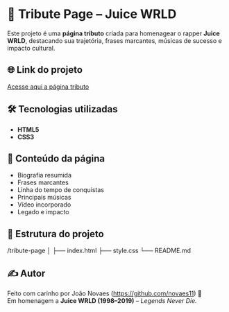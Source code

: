# 🎤 Tribute Page – Juice WRLD

Este projeto é uma **página tributo** criada para homenagear o rapper **Juice WRLD**, destacando sua trajetória, frases marcantes, músicas de sucesso e impacto cultural.

## 🌐 Link do projeto
[Acesse aqui a página tributo](https://novaes11.github.io/tribute-page-JW/Tribute_project/index.html)

## 🛠️ Tecnologias utilizadas

- **HTML5**
- **CSS3**

## 🧠 Conteúdo da página

- Biografia resumida
- Frases marcantes
- Linha do tempo de conquistas
- Principais músicas
- Vídeo incorporado
- Legado e impacto

## 📁 Estrutura do projeto

/tribute-page
│
├── index.html
├── style.css
└── README.md

## ✍️ Autor

Feito com carinho por João Novaes (https://github.com/novaes11) 💜  
Em homenagem a **Juice WRLD (1998–2019)** – *Legends Never Die.*

